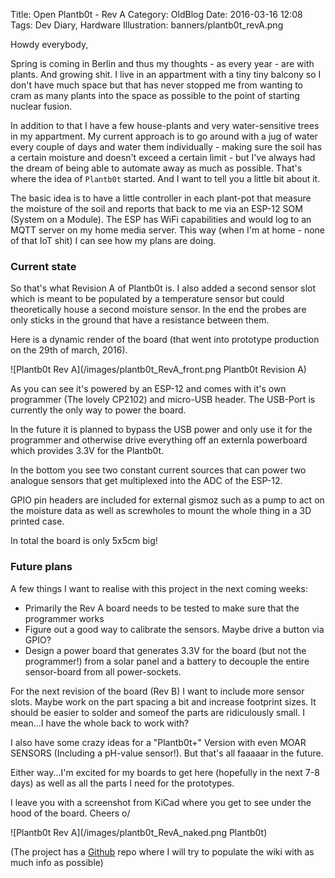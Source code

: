 Title: Open Plantb0t - Rev A
Category: OldBlog
Date: 2016-03-16 12:08
Tags: Dev Diary, Hardware
Illustration: banners/plantb0t_revA.png

Howdy everybody,

Spring is coming in Berlin and thus my thoughts - as every year - are with plants. And growing shit. I live in an appartment with a tiny tiny balcony so I don't have much space but that has never stopped me from wanting to cram as many plants into the space as possible to the point of starting nuclear fusion.

In addition to that I have a few house-plants and very water-sensitive trees in my appartment. My current approach is to go around with a jug of water every couple of days and water them individually - making sure the soil has a certain moisture and doesn't exceed a certain limit - but I've always had the dream of being able to automate away as much as possible. That's where the idea of `Plantb0t` started. And I want to tell you a little bit about it.

The basic idea is to have a little controller in each plant-pot that measure the moisture of the soil and reports that back to me via an ESP-12 SOM (System on a Module). The ESP has WiFi capabilities and would log to an MQTT server on my home media server. This way (when I'm at home - none of that IoT shit) I can see how my plans are doing.

### Current state

So that's what Revision A of Plantb0t is. I also added a second sensor slot which is meant to be populated by a temperature sensor but could theoretically house a second moisture sensor. In the end the probes are only sticks in the ground that have a resistance between them.

Here is a dynamic render of the board (that went into prototype production on the 29th of march, 2016).

![Plantb0t Rev A](/images/plantb0t_RevA_front.png Plantb0t Revision A)

As you can see it's powered by an ESP-12 and comes with it's own programmer (The lovely CP2102) and micro-USB header. The USB-Port is currently the only way to power the board.

In the future it is planned to bypass the USB power and only use it for the programmer and otherwise drive everything off an externla powerboard which provides 3.3V for the Plantb0t.

In the bottom you see two constant current sources that can power two analogue sensors that get multiplexed into the ADC of the ESP-12.

GPIO pin headers are included for external gismoz such as a pump to act on the moisture data as well as screwholes to mount the whole thing in a 3D printed case.

In total the board is only 5x5cm big!

### Future plans

A few things I want to realise with this project in the next coming weeks:

 - Primarily the Rev A board needs to be tested to make sure that the programmer works
 - Figure out a good way to calibrate the sensors. Maybe drive a button via GPIO?
 - Design a power board that generates 3.3V for the board (but not the programmer!) from a solar panel and a battery to decouple the entire sensor-board from all power-sockets.

For the next revision of the board (Rev B) I want to include more sensor slots. Maybe work on the part spacing a bit and increase footprint sizes. It should be easier to solder and someof the parts are ridiculously small. I mean...I have the whole back to work with?

I also have some crazy ideas for a "Plantb0t+" Version with even MOAR SENSORS (Including a pH-value sensor!). But that's all faaaaar in the future.

Either way...I'm excited for my boards to get here (hopefully in the next 7-8 days) as well as all the parts I need for the prototypes.

I leave you with a screenshot from KiCad where you get to see under the hood of the board. Cheers o/

![Plantb0t Rev A](/images/plantb0t_RevA_naked.png Plantb0t)

(The project has a [Github](https://github.com/spacekookie/open_plantb0t) repo where I will try to populate the wiki with as much info as possible)